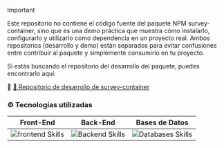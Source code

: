 > [!IMPORTANT]
> Este repositorio no contiene el código fuente del paquete NPM survey-container, sino que es una demo práctica que muestra cómo instalarlo, configurarlo y utilizarlo como dependencia en un proyecto real.
> Ambos repositorios (desarrollo y demo) están separados para evitar confusiones entre contribuir al paquete y simplemente consumirlo en tu proyecto.


Si estás buscando el repositorio del desarrollo del paquete, puedes encontrarlo aquí:

🔗 [🔗 Repositorio de desarrollo de survey-container](https://github.com/FernadoCodeDev/Survey-Container)

### ⚙️ Tecnologías utilizadas

**Front-End** | **Back-End** | **Bases de Datos** | 
:---: | :---: | :---: |
<img src="https://skillicons.dev/icons?i=js,react,tailwind" alt="frontend Skills" /> |<img src="https://skillicons.dev/icons?i=php" alt="Backend Skills" /> | <img src="https://skillicons.dev/icons?i=mysql" alt="Databases Skills" /> |
